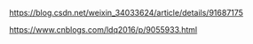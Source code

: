 https://blog.csdn.net/weixin_34033624/article/details/91687175



https://www.cnblogs.com/ldq2016/p/9055933.html